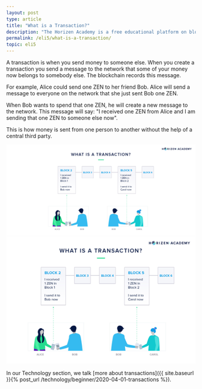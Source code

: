 ```yaml
---
layout: post
type: article
title: "What is a Transaction?"
description: "The Horizen Academy is a free educational platform on blockchain technology, cryptocurrency, and privacy. In this article, you learn about cryptocurrency transactions in a simple, understandable way."
permalink: /eli5/what-is-a-transaction/
topic: eli5
---
```


A transaction is when you send money to someone else. When you create a transaction you send a message to the network that some of your money now belongs to somebody else. The blockchain records this message.

For example, Alice could send one ZEN to her friend Bob. Alice will send a message to everyone on the network that she just sent Bob one ZEN.

When Bob wants to spend that one ZEN, he will create a new message to the network. This message will say: "I received one ZEN from Alice and I am sending that one ZEN  to someone else now". 

This is how money is sent from one person to another without the help of a central third party.

![Transaction](/assets/post_files/eli5/what-is-a-transaction/transaction_D.jpg)
![Transaction](/assets/post_files/eli5/what-is-a-transaction/transaction_M.jpg)

In our Technology section, we talk [more about transactions]({{ site.baseurl }}{% post_url /technology/beginner/2020-04-01-transactions %}).
